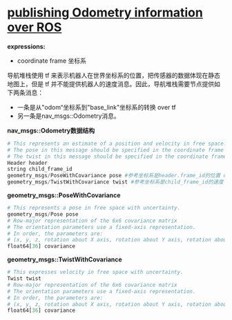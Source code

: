 # [publishing Odometry information over ROS](http://wiki.ros.org/navigation/Tutorials/RobotSetup/Odom)
**expressions:**
- coordinate frame 坐标系    

导航堆栈使用 tf 来表示机器人在世界坐标系的位置，把传感器的数据体现在静态地图上，但是 tf 并不能提供机器人的速度消息。因此，导航堆栈需要节点提供如下两条消息：
- 一条是从"odom“坐标系到"base_link"坐标系的转换 over tf
- 另一条是nav\_msgs::Odometry消息。

**nav\_msgs::Odometry数据结构**
```python
# This represents an estimate of a position and velocity in free space.  
# The pose in this message should be specified in the coordinate frame given by header.frame_id.
# The twist in this message should be specified in the coordinate frame given by the child_frame_id
Header header
string child_frame_id  
geometry_msgs/PoseWithCovariance pose #参考坐标系是header.frame_id的位置 odom
geometry_msgs/TwistWithCovariance twist #参考坐标系是child_frame_id的速度 base_link
```
**geometry\_msgs::PoseWithCovariance**
```python
# This represents a pose in free space with uncertainty.
geometry_msgs/Pose pose
# Row-major representation of the 6x6 covariance matrix
# The orientation parameters use a fixed-axis representation.
# In order, the parameters are:
# (x, y, z, rotation about X axis, rotation about Y axis, rotation about Z axis)
float64[36] covariance
```
**geometry\_msgs::TwistWithCovariance**
```python
# This expresses velocity in free space with uncertainty.
Twist twist
# Row-major representation of the 6x6 covariance matrix
# The orientation parameters use a fixed-axis representation.
# In order, the parameters are:
# (x, y, z, rotation about X axis, rotation about Y axis, rotation about Z axis)
float64[36] covariance
```